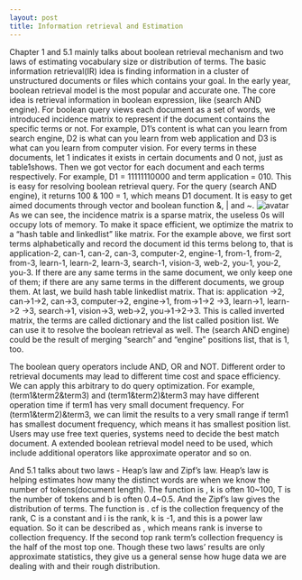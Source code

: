 ```yaml
---
layout: post
title: Information retrieval and Estimation
---
```


   Chapter 1 and 5.1 mainly talks about boolean retrieval mechanism and two laws of estimating vocabulary size or distribution of
terms.  The basic information retrieval(IR) idea is finding information in a cluster of unstructured documents or files which contains
your goal. In the early year, boolean retrieval model is the most popular and accurate one. The core idea is retrieval information in
boolean expression, like (search AND  engine). For boolean query views each document as a set of words, we introduced
incidence matrix to represent if the document contains the specific terms or not. For example, D1’s content is what can you learn
from search engine, D2 is what can you learn from web application and D3 is what can you learn from computer vision. For every
terms in these documents, let 1 indicates it exists in certain documents and 0 not, just as table1shows. Then we got vector for
each document and each terms respectively. For example, D1 = 11111110000 and term application = 010. This is easy for
resolving boolean retrieval query. For the query (search AND engine), it returns 100 & 100 = 1, which means D1 document. It is easy
to get aimed documents through vector and boolean function &, | and ~.
![avatar](/image/read1)
   As we can see, the incidence matrix is a sparse matrix, the useless 0s will occupy lots of memory. To make it space efficient, we
optimize the matrix to a “hash table and linkedlist” like matrix. For the example above, we first sort terms alphabetically and record
the document id this terms belong to, that is application-2, can-1, can-2, can-3, computer-2, engine-1, from-1, from-2, from-3,
learn-1, learn-2, learn-3, search-1, vision-3, web-2, you-1, you-2, you-3. If there are any same terms in the same document, we
only keep one of them; if there are any same terms in the different documents, we group them. At last, we build hash table
linkedlist matrix. That is: application ->2, can->1->2, can->3, computer->2, engine->1, from->1->2 ->3, learn->1, learn->2 ->3,
search->1, vision->3, web->2, you->1->2->3. This is called inverted matrix, the terms are called dictionary and the list called
position list. We can use it to resolve the boolean retrieval as well. The (search AND engine) could be the result of merging “search”
and “engine” positions list, that is 1, too.

   The boolean query operators include AND, OR and NOT. Different order to retrieval documents may lead to different time
cost and space efficiency. We can apply this arbitrary to do query optimization. For example, (term1&term2&term3) and
(term1&term2)&term3 may have different operation time if term1 has very small document frequency. For (term1&term2)&term3, we
can limit the results to a very small range if term1 has smallest document frequency, which means it has smallest position list.
Users may use free text queries, systems need to decide the best match document. A extended boolean retrieval model need to be
used, which include additional operators like approximate operator and so on.

   And 5.1 talks about two laws - Heap’s law and Zipf’s law. Heap’s law is helping estimates how many the distinct words are
when we know the number of tokens(document length). The function is , k is often 10~100, T is the number of tokens and b is often
0.4~0.5. And the Zipf’s law gives the distribution of terms. The function is . cf is the collection frequency of the  rank, C is a
constant and i is the  rank, k is -1, and this is a power law equation. So it can be described as , which means rank is inverse to
collection frequency. If the second top rank term’s collection frequency is the half of the most top one. Though these two laws’
results are only approximate statistics, they give us a general sense how huge data we are dealing with and their rough distribution.
